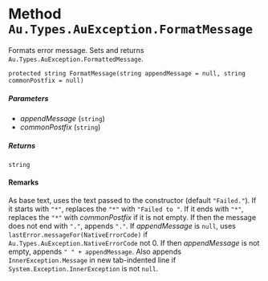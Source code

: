 # Method `Au.Types.AuException.FormatMessage`

Formats error message. Sets and returns `Au.Types.AuException.FormattedMessage`.

```
protected string FormatMessage(string appendMessage = null, string commonPostfix = null)
```

##### Parameters

- *appendMessage*  (`string`)
- *commonPostfix*  (`string`)

##### Returns

`string`

#### Remarks

As base text, uses the text passed to the constructor (default `"Failed."`). If it starts with `"*"`, replaces the `"*"` with `"Failed to "`. If it ends with `"*"`, replaces the `"*"` with *commonPostfix* if it is not empty. If then the message does not end with `"."`, appends `"."`. If *appendMessage* is `null`, uses `lastError.messageFor(NativeErrorCode)` if `Au.Types.AuException.NativeErrorCode` not 0. If then *appendMessage* is not empty, appends `" " + appendMessage`. Also appends `InnerException.Message` in new tab-indented line if `System.Exception.InnerException` is not `null`.
